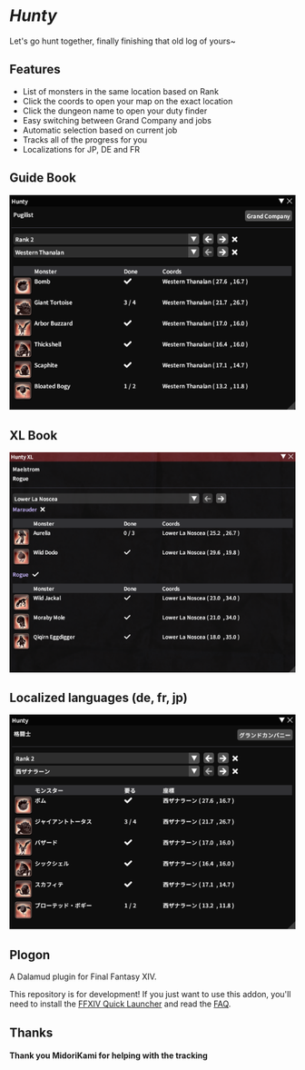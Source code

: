 # *Hunty*  

Let's go hunt together, finally finishing that old log of yours~

## Features  
+ List of monsters in the same location based on Rank
+ Click the coords to open your map on the exact location
+ Click the dungeon name to open your duty finder
+ Easy switching between Grand Company and jobs
+ Automatic selection based on current job
+ Tracks all of the progress for you
+ Localizations for JP, DE and FR

## Guide Book  
![Book](Hunty/images/hunty.png)

## XL Book
![Book](Hunty/images/xl.png)

## Localized languages (de, fr, jp)  
![Japanese](Hunty/images/loc.png)

## Plogon

A Dalamud plugin for Final Fantasy XIV.

This repository is for development! If you just want to use this addon, you'll need to install the [FFXIV Quick Launcher](https://github.com/goatcorp/FFXIVQuickLauncher) and read the
[FAQ](https://goatcorp.github.io/faq/dalamud_troubleshooting.html#q-how-do-i-installenable-plugins).
  
  
## Thanks
#### Thank you MidoriKami for helping with the tracking